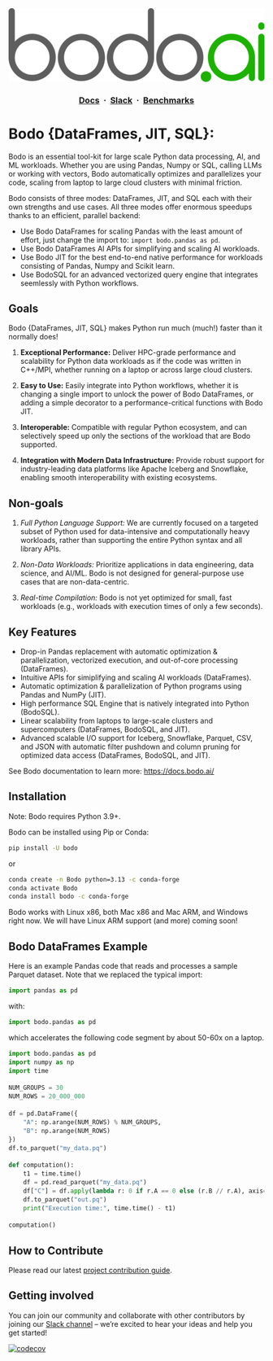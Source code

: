 <!--
NOTE: the example in this file is covered by tests in bodo/tests/test_quickstart_docs.py. Any changes to the examples in this file should also update the corresponding unit test.
 -->

![Logo](Assets/bodo.png)

<h3 align="center">
  <a href="https://docs.bodo.ai/latest/" target="_blank"><b>Docs</b></a>
  &nbsp;&#183;&nbsp;
  <a href="https://bodocommunity.slack.com/join/shared_invite/zt-qwdc8fad-6rZ8a1RmkkJ6eOX1X__knA#/shared-invite/email" target="_blank"><b>Slack</b></a>
  &nbsp;&#183;&nbsp;
  <a href="https://www.bodo.ai/benchmarks/" target="_blank"><b>Benchmarks</b></a>
</h3>

# Bodo {DataFrames, JIT, SQL}:

Bodo is an essential tool-kit for large scale Python data processing, AI, and ML workloads. Whether you are using Pandas, Numpy or SQL, calling LLMs or working with vectors, Bodo automatically optimizes and parallelizes your code, scaling from laptop to large cloud clusters with minimal friction.

<!-- TOOD: add updated graph with Taxi benchmark including bodo dataframes -->

Bodo consists of three modes: DataFrames, JIT, and SQL each with their own strengths and use cases.
All three modes offer enormous speedups thanks to an efficient, parallel backend:
- Use Bodo DataFrames for scaling Pandas with the least amount of effort, just change the import to: `import bodo.pandas as pd`.
- Use Bodo DataFrames AI APIs for simplifying and scaling AI workloads.
- Use Bodo JIT for the best end-to-end native performance for workloads consisting of Pandas, Numpy and Scikit learn.
- Use BodoSQL for an advanced vectorized query engine that integrates seemlessly with Python workflows.

## Goals

Bodo {DataFrames, JIT, SQL} makes Python run much (much!) faster than it normally does!

1. **Exceptional Performance:**
Deliver HPC-grade performance and scalability for Python data workloads as if the code was written in C++/MPI, whether running on a laptop or across large cloud clusters.

2. **Easy to Use:**
Easily integrate into Python workflows, whether it is changing a single import to unlock the power of Bodo DataFrames,
or adding a simple decorator to a performance-critical functions with Bodo JIT.

3. **Interoperable:**
Compatible with regular Python ecosystem, and can selectively speed up only the sections of the workload that are Bodo supported.

4. **Integration with Modern Data Infrastructure:**
Provide robust support for industry-leading data platforms like Apache Iceberg and Snowflake, enabling smooth interoperability with existing ecosystems.


## Non-goals

1. *Full Python Language Support:*
We are currently focused on a targeted subset of Python used for data-intensive and computationally heavy workloads, rather than supporting the entire Python syntax and all library APIs.

2. *Non-Data Workloads:*
Prioritize applications in data engineering, data science, and AI/ML. Bodo is not designed for general-purpose use cases that are non-data-centric.

3. *Real-time Compilation:*
Bodo is not yet optimized for small, fast workloads (e.g., workloads with execution times of only a few seconds).


## Key Features

- Drop-in Pandas replacement with automatic optimization & parallelization, vectorized execution, and out-of-core processing (DataFrames).
- Intuitive APIs for simiplifying and scaling AI workloads (DataFrames).
- Automatic optimization & parallelization of Python programs using Pandas and NumPy (JIT).
- High performance SQL Engine that is natively integrated into Python (BodoSQL).
- Linear scalability from laptops to large-scale clusters and supercomputers (DataFrames, BodoSQL, and JIT).
- Advanced scalable I/O support for Iceberg, Snowflake, Parquet, CSV, and JSON with automatic filter pushdown and column pruning for optimized data access (DataFrames, BodoSQL, and JIT).

See Bodo documentation to learn more: https://docs.bodo.ai/


## Installation

Note: Bodo requires Python 3.9+.

Bodo can be installed using Pip or Conda:

```bash
pip install -U bodo
```

or

```bash
conda create -n Bodo python=3.13 -c conda-forge
conda activate Bodo
conda install bodo -c conda-forge
```

Bodo works with Linux x86, both Mac x86 and Mac ARM, and Windows right now. We will have Linux ARM support (and more) coming soon!

## Bodo DataFrames Example

Here is an example Pandas code that reads and processes a sample Parquet dataset.
Note that we replaced the typical import:
```python
import pandas as pd
```
with:
```python
import bodo.pandas as pd
```
which accelerates the following code segment by about 50-60x on a laptop.

```python
import bodo.pandas as pd
import numpy as np
import time

NUM_GROUPS = 30
NUM_ROWS = 20_000_000

df = pd.DataFrame({
    "A": np.arange(NUM_ROWS) % NUM_GROUPS,
    "B": np.arange(NUM_ROWS)
})
df.to_parquet("my_data.pq")

def computation():
    t1 = time.time()
    df = pd.read_parquet("my_data.pq")
    df["C"] = df.apply(lambda r: 0 if r.A == 0 else (r.B // r.A), axis=1)
    df.to_parquet("out.pq")
    print("Execution time:", time.time() - t1)

computation()
```

## How to Contribute

Please read our latest [project contribution guide](CONTRIBUTING.md).

## Getting involved

You can join our community and collaborate with other contributors by joining our [Slack channel](https://bodocommunity.slack.com/join/shared_invite/zt-qwdc8fad-6rZ8a1RmkkJ6eOX1X__knA#/shared-invite/email) – we’re excited to hear your ideas and help you get started!

[![codecov](https://codecov.io/github/bodo-ai/Bodo/graph/badge.svg?token=zYHQy0R9ck)](https://codecov.io/github/bodo-ai/Bodo)